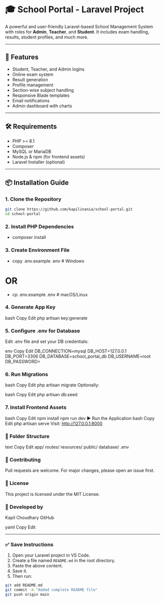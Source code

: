 # 🎓 School Portal - Laravel Project

A powerful and user-friendly Laravel-based School Management System with roles for **Admin**, **Teacher**, and **Student**. It includes exam handling, results, student profiles, and much more.

---

## 🚀 Features

- Student, Teacher, and Admin logins
- Online exam system
- Result generation
- Profile management
- Section-wise subject handling
- Responsive Blade templates
- Email notifications
- Admin dashboard with charts

---

## 🛠️ Requirements

- PHP >= 8.1
- Composer
- MySQL or MariaDB
- Node.js & npm (for frontend assets)
- Laravel Installer (optional)

---

## 📦 Installation Guide

### 1. Clone the Repository

```bash
git clone https://github.com/kapilinania/school-portal.git
cd school-portal
```
### 2. Install PHP Dependencies

- composer install
### 3. Create Environment File
  - copy .env.example .env        # Windows
  # OR
  - cp .env.example .env          # macOS/Linux

### 4. Generate App Key
bash
Copy
Edit
php artisan key:generate
### 5. Configure .env for Database
Edit .env file and set your DB credentials:

env
Copy
Edit
DB_CONNECTION=mysql
DB_HOST=127.0.0.1
DB_PORT=3306
DB_DATABASE=school_portal_db
DB_USERNAME=root
DB_PASSWORD=
### 6. Run Migrations
bash
Copy
Edit
php artisan migrate
Optionally:

bash
Copy
Edit
php artisan db:seed
### 7. Install Frontend Assets
bash
Copy
Edit
npm install
npm run dev
▶️ Run the Application
bash
Copy
Edit
php artisan serve
Visit: http://127.0.0.1:8000

### 📁 Folder Structure
text
Copy
Edit
app/
routes/
resources/
public/
database/
.env
### 🙌 Contributing
Pull requests are welcome. For major changes, please open an issue first.

### 📄 License
This project is licensed under the MIT License.

### 👤 Developed by
Kapil Choudhary
GitHub

yaml
Copy
Edit

---

### ✅ Save Instructions

1. Open your Laravel project in VS Code.
2. Create a file named `README.md` in the root directory.
3. Paste the above content.
4. Save it.
5. Then run:

```bash
git add README.md
git commit -m "Added complete README file"
git push origin main
 

